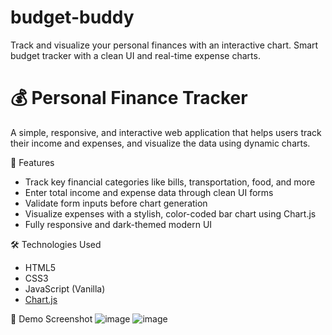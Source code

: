 # budget-buddy
Track and visualize your personal finances with an interactive chart.  Smart budget tracker with a clean UI and real-time expense charts.

# 💰 Personal Finance Tracker
A simple, responsive, and interactive web application that helps users track their income and expenses, and visualize the data using dynamic charts.

📌 Features
- Track key financial categories like bills, transportation, food, and more
- Enter total income and expense data through clean UI forms
- Validate form inputs before chart generation
- Visualize expenses with a stylish, color-coded bar chart using Chart.js
- Fully responsive and dark-themed modern UI

🛠️ Technologies Used
- HTML5
- CSS3
- JavaScript (Vanilla)
- [Chart.js](https://www.chartjs.org/)

📸 Demo Screenshot 
![image](https://github.com/user-attachments/assets/67b657bb-9b01-4fd2-afc3-3599d6fbd6d2)
![image](https://github.com/user-attachments/assets/99ad9218-f580-4a08-b07d-76b739352759)

